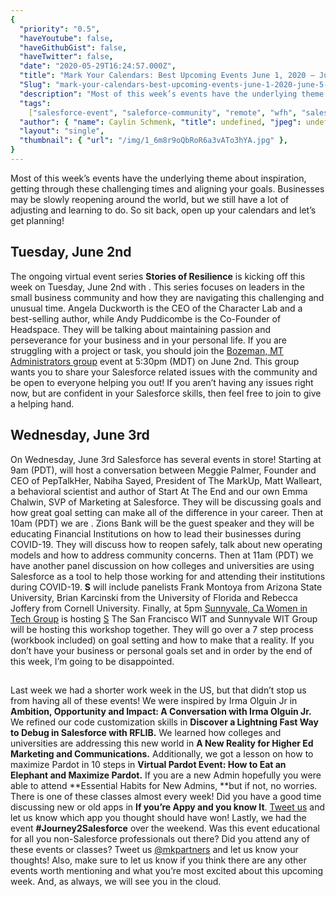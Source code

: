```yaml
---
{
  "priority": "0.5",
  "haveYoutube": false,
  "haveGithubGist": false,
  "haveTwitter": false,
  "date": "2020-05-29T16:24:57.000Z",
  "title": "Mark Your Calendars: Best Upcoming Events June 1, 2020 — June 5, 2020",
  "Slug": "mark-your-calendars-best-upcoming-events-june-1-2020-june-5-2020",
  "description": "Most of this week’s events have the underlying theme about inspiration, getting through these challenging times and aligning your goals. Businesses may be slowly reopening around the world, but we still have a lot of adjusting and learning to do. So sit back, open up your calendars and let’s get planning!.",
  "tags":
    ["salesforce-event", "saleforce-community", "remote", "wfh", "salesforce"],
  "author": { "name": Caylin Schmenk, "title": undefined, "jpeg": undefined },
  "layout": "single",
  "thumbnail": { "url": "/img/1_6m8r9oQbRoR6a3vATo3hYA.jpg" },
}
---
```


Most of this week’s events have the underlying theme about inspiration, getting through these challenging times and aligning your goals. Businesses may be slowly reopening around the world, but we still have a lot of adjusting and learning to do. So sit back, open up your calendars and let’s get planning!

## Tuesday, June 2nd

The ongoing virtual event series **Stories of Resilience** is kicking off this week on Tuesday, June 2nd with [](https://www.salesforce.com/form/sflive/stories-of-resilience-3/?eid=ss-esmb-wb&nc=7010M000002JsAzQAK&d=7010M000002NagKQAS). This series focuses on leaders in the small business community and how they are navigating this challenging and unusual time. Angela Duckworth is the CEO of the Character Lab and a best-selling author, while Andy Puddicombe is the Co-Founder of Headspace. They will be talking about maintaining passion and perseverance for your business and in your personal life.
If you are struggling with a project or task, you should join the [Bozeman, MT Administrators group](https://trailblazercommunitygroups.com/bozeman-mt-administrators-group/) event [](https://trailblazercommunitygroups.com/events/details/salesforce-bozeman-mt-administrators-group-presents-heya-bozeman-lets-share-our-problems/) at 5:30pm (MDT) on June 2nd. This group wants you to share your Salesforce related issues with the community and be open to everyone helping you out! If you aren’t having any issues right now, but are confident in your Salesforce skills, then feel free to join to give a helping hand.

## Wednesday, June 3rd

On Wednesday, June 3rd Salesforce has several events in store! Starting at 9am (PDT), [](https://www.salesforce.com/form/events/webinars/form-rss/2364863?eid=ss-esmb-wb&nc=7010M000001z5FQQAY&d=7010M000000uW0VQAU) will host a conversation between Meggie Palmer, Founder and CEO of PepTalkHer, Nabiha Sayed, President of The MarkUp, Matt Walleart, a behavioral scientist and author of Start At The End and our own Emma Chalwin, SVP of Marketing at Salesforce. They will be discussing goals and how great goal setting can make all of the difference in your career.
Then at 10am (PDT) we are [](https://register.gotowebinar.com/register/8640676360798631183?source=Calendar). Zions Bank will be the guest speaker and they will be educating Financial Institutions on how to lead their businesses during COVID-19. They will discuss how to reopen safely, talk about new operating models and how to address community concerns.
Then at 11am (PDT) we have another panel discussion on how colleges and universities are using Salesforce as a tool to help those working for and attending their institutions during COVID-19. **S**[](https://register.gotowebinar.com/register/2228701680400274700?source=Calendar) will include panelists Frank Montoya from Arizona State University, Brian Karcinski from the University of Florida and Rebecca Joffery from Cornell University.
Finally, at 5pm [Sunnyvale, Ca Women in Tech Group](https://trailblazercommunitygroups.com/sunnyvale-ca-women-in-tech-group/) is hosting [S](https://trailblazercommunitygroups.com/events/details/salesforce-sunnyvale-ca-women-in-tech-group-presents-virtual-wit-meeting-goal-setting/) The San Francisco WIT and Sunnyvale WIT Group will be hosting this workshop together. They will go over a 7 step process (workbook included) on goal setting and how to make that a reality. If you don’t have your business or personal goals set and in order by the end of this week, I’m going to be disappointed.

##

Last week we had a shorter work week in the US, but that didn’t stop us from having all of these events! We were inspired by Irma Olguin Jr in **Ambition, Opportunity and Impact: A Conversation with Irma Olguin Jr.**
We refined our code customization skills in **Discover a Lightning Fast Way to Debug in Salesforce with RFLIB.**
We learned how colleges and universities are addressing this new world in **A New Reality for Higher Ed Marketing and Communications.**
Additionally, we got a lesson on how to maximize Pardot in 10 steps in **Virtual Pardot Event: How to Eat an Elephant and Maximize Pardot.**
If you are a new Admin hopefully you were able to attend **Essential Habits for New Admins, **but if not, no worries. There is one of these classes almost every week! Did you have a good time discussing new or old apps in **If you’re Appy and you know It**. [Tweet us](https://twitter.com/mkpartners) and let us know which app you thought should have won!
Lastly, we had the event **#Journey2Salesforce** over the weekend. Was this event educational for all you non-Salesforce professionals out there? Did you attend any of these events or classes? Tweet us [@mkpartners](https://twitter.com/mkpartners) and let us know your thoughts!
Also, make sure to let us know if you think there are any other events worth mentioning and what you’re most excited about this upcoming week. And, as always, we will see you in the cloud.
